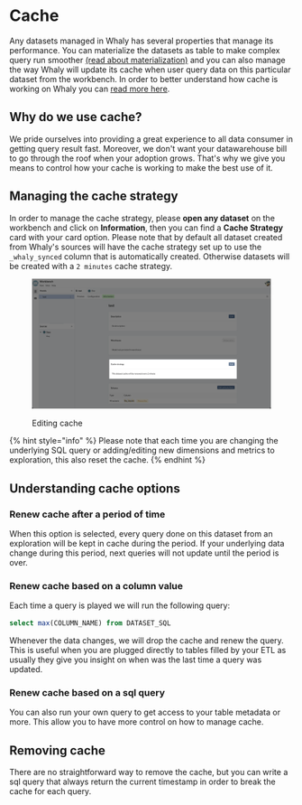 # Cache

Any datasets managed in Whaly has several properties that manage its performance. You can materialize the datasets as table to make complex query run smoother [(read about materialization)](../model-data/materialization-beta.md#materialize-as-table) and you can also manage the way Whaly will update its cache when user query data on this particular dataset from the workbench. In order to better understand how cache is working on Whaly you can [read more here](../../../technical-deep-dive/caching.md#cache-implementation).

## Why do we use cache?

We pride ourselves into providing a great experience to all data consumer in getting query result fast. Moreover, we don't want your datawarehouse bill to go through the roof when your adoption grows. That's why we give you means to control how your cache is working to make the best use of it.

## Managing the cache strategy

In order to manage the cache strategy, please **open any dataset** on the workbench and click on **Information**, then you can find a **Cache Strategy** card with your card option. Please note that by default all dataset created from Whaly's sources will have the cache strategy set up to use the `_whaly_synced` column that is automatically created. Otherwise datasets will be created with a `2 minutes` cache strategy.

<figure><img src="../../../.gitbook/assets/image (5) (3).png" alt=""><figcaption><p>Editing cache</p></figcaption></figure>

{% hint style="info" %}
Please note that each time you are changing the underlying SQL query or adding/editing new dimensions and metrics to exploration, this also reset the cache.
{% endhint %}

## Understanding  cache options

### Renew cache after a period of time

When this option is selected, every query done on this dataset from an exploration will be kept in cache during the period. If your underlying data change during this period, next queries will not update until the period is over. &#x20;

### Renew cache based on a column value

Each time a query is played we will run the following query:

```sql
select max(COLUMN_NAME) from DATASET_SQL
```

Whenever the data changes, we will drop the cache and renew the query. This is useful when you are plugged directly to tables filled by your ETL as usually they give you insight on when was the last time a query was updated.

### Renew cache based on a sql query

You can also run your own query to get access to your table metadata or more. This allow you  to have more control on how to manage cache.

## Removing cache

There are no straightforward way to remove the cache, but you can write a sql query that always return the current timestamp in order to break the cache for each query.
